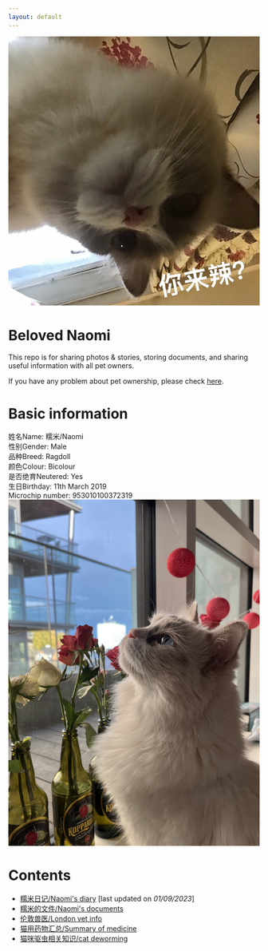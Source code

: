 ```yaml
---
layout: default
---
```


![selfie](pics/1830378998.jpg)

# Beloved Naomi
This repo is for sharing photos & stories, storing documents, and sharing useful information with all pet owners. <br>
<!-- 此repo用于分享糯米的照片和故事、存储相关的文档以及与所有宠物主人共享有用的信息。-->

If you have any problem about pet ownership, please check [here](https://www.justgreatlawyers.com/pet-paperwork).

# Basic information
姓名Name: 糯米/Naomi <br>
性别Gender: Male <br>
品种Breed: Ragdoll <br>
颜色Colour: Bicolour <br>
是否绝育Neutered: Yes <br>
生日Birthday: 11th March 2019 <br>
Microchip number: 953010100372319 <br>
![naomi](pics/naomi2.jpg)

# Contents
- [糯米日记/Naomi's diary](subsec/naomi_diary.md) [last updated on _01/09/2023_] <br>
- [糯米的文件/Naomi's documents](subsec/docs.md) <br>
- [伦敦兽医/London vet info](subsec/london_vet_info.md) <br>
- [猫用药物汇总/Summary of medicine](subsec/med_summary.md) <br>
- [猫咪驱虫相关知识/cat deworming](https://www.zhihu.com/question/285641623) <br>

